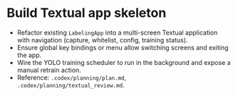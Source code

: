 # Build Textual app skeleton

- Refactor existing `LabelingApp` into a multi-screen Textual application with navigation (capture, whitelist, config, training status).
- Ensure global key bindings or menu allow switching screens and exiting the app.
- Wire the YOLO training scheduler to run in the background and expose a manual retrain action.
- Reference: `.codex/planning/plan.md`, `.codex/planning/textual_review.md`.
